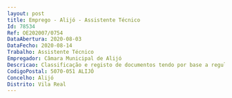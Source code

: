 ```yaml
--- 
layout: post
title: Emprego - Alijó - Assistente Técnico
Id: 78534
Ref: OE202007/0754
DataAbertura: 2020-08-03
DataFecho: 2020-08-14
Trabalho: Assistente Técnico
Empregador: Câmara Municipal de Alijó
Descricao: Classificação e registo de documentos tendo por base a regulamentação associada aos projetos financiados  preparação de alterações orçamentais  emissão de ordens de pagamento  emissão de faturação  verificação da documentação associada à instrução dos processos de contratação pública  preparação de mapas de apoio à elaboração do orçamento e prestação de contas  recolha de dados inerentes aos saldos de contas correntes de clientes, fornecedores e devedores e credores diversos  recolha de dados para preparação de mapas na ótica financeira e orçamental  organizar e manter atualizado o inventário e cadastro de todos os bens municipais  efetuar as operações necessárias no domínio das amortizações e outras figuras legais, relacionadas com o património  proceder ao registo de todos os bens, pertencentes ao Município, existentes ou cedidos a outras entidades  assegurar a inscrição nas matrizes prediais e na conservatória do registo predial dos imóveis  participar nos processos de desafetação de bens do domínio público  organizar, controlar e manter atualizados os processos de alienação e aquisição de bens, designadamente os processos de hasta pública.
CodigoPostal: 5070-051 ALIJÓ
Concelho: Alijó
Distrito: Vila Real
--- 
```


